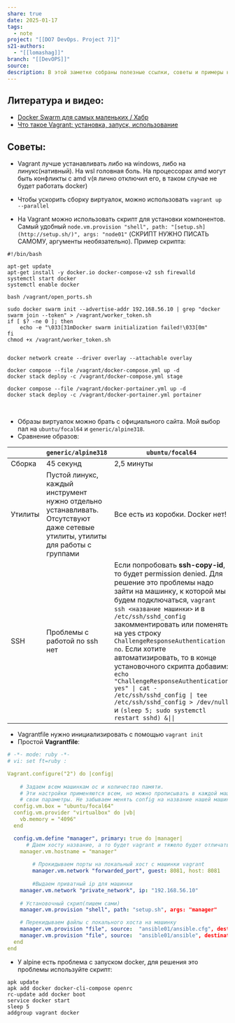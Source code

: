 ```yaml
---
share: true
date: 2025-01-17
tags:
  - note
project: "[[DO7 DevOps. Project 7]]"
s21-authors:
  - "[[lomashag]]"
branch: "[[DevOPS]]"
source: 
description: В этой заметке собраны полезные ссылки, советы и примеры касающиеся DevOps7. Примеры конфигурации для работы с Vagrant.
---
```


## Литература и видео:

- [Docker Swarm для самых маленьких / Хабр](https://habr.com/ru/articles/659813/)
- [Что такое Vagrant: установка, запуск, использование](https://ru.hexlet.io/blog/posts/vagrant)

## Советы:

- Vagrant лучше устанавливать либо на windows, либо на линукс(нативный). На wsl головная боль. На процессорах amd могут быть конфликты с amd v(я лично отключил его, в таком случае не будет работать docker)

- Чтобы ускорить сборку виртуалок, можно использовать `vagrant up --parallel`

- На Vagrant можно использовать скрипт для установки компонентов. Самый удобный `node.vm.provision "shell", path: "[setup.sh](http://setup.sh/)", args: "node01"` (СКРИПТ НУЖНО ПИСАТЬ САМОМУ, аргументы необязательно). 
Пример скрипта:
```shell
#!/bin/bash

apt-get update
apt-get install -y docker.io docker-compose-v2 ssh firewalld
systemctl start docker
systemctl enable docker

bash /vagrant/open_ports.sh

sudo docker swarm init --advertise-addr 192.168.56.10 | grep "docker swarm join --token" > /vagrant/worker_token.sh
if [ $? -ne 0 ]; then
    echo -e "\033[31mDocker swarm initialization failed!\033[0m"
fi
chmod +x /vagrant/worker_token.sh


docker network create --driver overlay --attachable overlay

docker compose --file /vagrant/docker-compose.yml up -d
docker stack deploy -c /vagrant/docker-compose.yml stage

docker compose --file /vagrant/docker-portainer.yml up -d
docker stack deploy -c /vagrant/docker-portainer.yml portainer
```
​
- Образы виртуалок можно брать с официального сайта. Мой выбор пал на `ubuntu/focal64` и `generic/alpine318`.
- Сравнение образов:

|         | `generic/alpine318`                                                                                                            | `ubuntu/focal64`                                                                                                                                                                                                                                                                                                                                                                                                                                                                                                                         |
| ------- | ------------------------------------------------------------------------------------------------------------------------------ | ---------------------------------------------------------------------------------------------------------------------------------------------------------------------------------------------------------------------------------------------------------------------------------------------------------------------------------------------------------------------------------------------------------------------------------------------------------------------------------------------------------------------------------------- |
| Сборка  | 45 секунд                                                                                                                      | 2,5 минуты                                                                                                                                                                                                                                                                                                                                                                                                                                                                                                                               |
| Утилиты | Пустой линукс, каждый инструмент нужно отдельно устанавливать. Отсутствуют даже сетевые утилиты, утилиты для работы с группами | Все есть из коробки. Docker нет!                                                                                                                                                                                                                                                                                                                                                                                                                                                                                                         |
| SSH     | Проблемы с работой по ssh нет                                                                                                  | Если попробовать **ssh-copy-id**, то будет permission denied. Для решение это проблемы надо зайти на машинку, к которой мы будем подключаться, `vagrant ssh <название машинки>` и в `/etc/ssh/sshd_config` закомментировать или поменять на yes строку `ChallengeResponseAuthentication no`. Если хотите автоматизировать, то в конце установочного скрипта добавим: `echo "ChallengeResponseAuthentication yes" \| cat - /etc/ssh/sshd_config \| tee /etc/ssh/sshd_config > /dev/null` и `(sleep 5; sudo systemctl restart sshd) &\|\|` |
- Vagrantfile нужно инициализировать с помощью `vagrant init`
- Простой **Vagrantfile**:
```yaml title="Vagrantfile"
# -*- mode: ruby -*-
# vi: set ft=ruby :

Vagrant.configure("2") do |config|
	
	# Задаем всем машинкам ос и количество памяти.
	# Эти настройки применяются всем, но можно прописывать в каждой машинке
	# свои параметры. Не забываем менять config на название нашей машинки(|manager|)
  config.vm.box = "ubuntu/focal64"
  config.vm.provider "virtualbox" do |vb|
    vb.memory = "4096"
  end

  config.vm.define "manager", primary: true do |manager|
	  # Даем хосту название, а то будет vagrant и тяжело будет отличать машинки
    manager.vm.hostname = "manager"
		
		# Прокидываем порты на локальный хост с машинки vagrant
		manager.vm.network "forwarded_port", guest: 8081, host: 8081
		
		#Выдаем приватный ip для машинки
    manager.vm.network "private_network", ip: "192.168.56.10"
    
    # Установочный скрип(пишем сами)
    manager.vm.provision "shell", path: "setup.sh", args: "manager"

    # Перекидываем файлы с локального хоста на машинку
    manager.vm.provision "file", source:  "ansible01/ansible.cfg", destination: "/home/vagrant/ansible.cfg"
    manager.vm.provision "file", source:  "ansible01/ansible", destination: "/home/vagrant/ansible"
  end
end
```
- У alpine есть проблема с запуском docker, для решения это проблемы используйте скрипт:
```shell
apk update
apk add docker docker-cli-compose openrc
rc-update add docker boot
service docker start
sleep 5
addgroup vagrant docker
```
